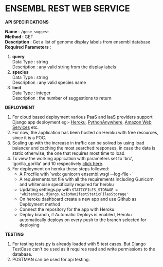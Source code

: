 # ENSEMBL REST WEB SERVICE  

**API SPECIFICATIONS**  

**Name** : `/gene_suggest`  
**Method** : GET  
**Description** : Get a list of genome display labels from ensembl database  
**Required Parameters** :  
1. **query**  
   Data Type : string  
   Description : any valid string from the display labels  
2. **species**  
   Data Type : string  
   Description : any valid species name  
3. **limit**  
   Data Type : integer  
   Description : the number of suggestions to return  
  
**DEPLOYMENT**
1. For cloud based deployment various PaaS and IaaS providers support Django app deployment eg:- [Heroku](https://devcenter.heroku.com/articles/deploying-python), [PythonAnywhere](https://help.pythonanywhere.com/pages/DeployExistingDjangoProject/), [Amazon Web Services](https://docs.aws.amazon.com/elasticbeanstalk/latest/dg/create-deploy-python-django.html) etc.    
2. For now, the application has been hosted on Heroku with free resources, since it is a POC. 
3. Scaling up with the increase in traffic can be solved by using load balancer and caching the most searched responses, in case the data is static otherwise, the one that requires most time to load.
4. To view the working application with parameters set to 'brc', 'gorilla_gorilla' and 10 respectively [click here](https://ensembl.herokuapp.com/gene_suggest?query=brc&species=gorilla_gorilla&limit=10).  
5. For deployment on heroku these steps followed:    
   * A Procfile with  `web: gunicorn ensembl.wsgi --log-file -'  
   * A requirements.txt file with all the requirements including Gunicorn and whitenoise specifically required for heroku  
   * Updating settings.py with `STATICFILES_STORAGE = 'whitenoise.django.GzipManifestStaticFilesStorage'`  
   * On heroku dashboard create a new app and use Github as Deployment method
   * Connect the repository for the app with Heroku
   * Deploy branch, if Automatic Deploys is enabled, Heroku automatically deploys on every push to the branch selected for deploying

**TESTING**  
1. For testing tests.py is already loaded with 5 test cases. But Django TestCase can't be used as it requires read and write permissions to the database.
2. POSTMAN can be used for api testing.  

